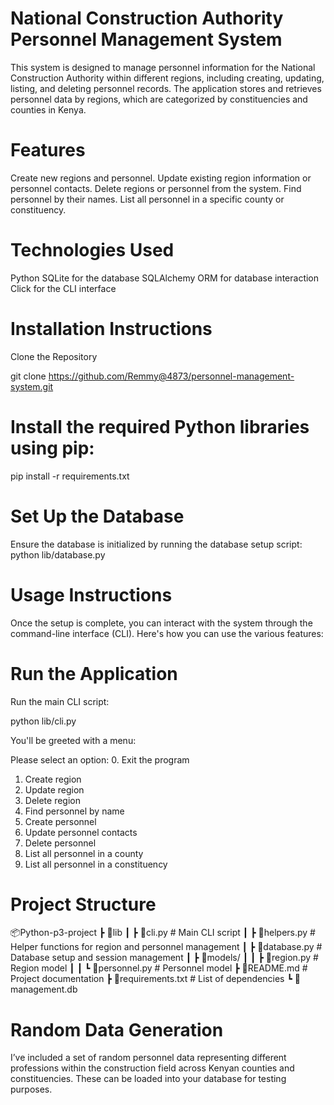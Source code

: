 # National Construction Authority Personnel Management System

This system is designed to manage personnel information for the National Construction Authority within different regions, including creating, updating, listing, and deleting personnel records. The application stores and retrieves personnel data by regions, which are categorized by constituencies and counties in Kenya.

# Features
Create new regions and personnel.
Update existing region information or personnel contacts.
Delete regions or personnel from the system.
Find personnel by their names.
List all personnel in a specific county or constituency.


# Technologies Used
Python 
SQLite for the database
SQLAlchemy ORM for database interaction
Click for the CLI interface

# Installation Instructions

Clone the Repository

git clone https://github.com/Remmy@4873/personnel-management-system.git



# Install the required Python libraries using pip:
pip install -r requirements.txt

# Set Up the Database

Ensure the database is initialized by running the database setup script:
python lib/database.py

# Usage Instructions
Once the setup is complete, you can interact with the system through the command-line interface (CLI). Here's how you can use the various features:

# Run the Application
Run the main CLI script:

python lib/cli.py

You'll be greeted with a menu:

Please select an option:
0. Exit the program
1. Create region
2. Update region
3. Delete region
4. Find personnel by name
5. Create personnel
6. Update personnel contacts
7. Delete personnel
8. List all personnel in a county
9. List all personnel in a constituency


# Project Structure

📦Python-p3-project
 ┣ 📂lib
 ┃ ┣ 📜cli.py                # Main CLI script
 ┃ ┣ 📜helpers.py            # Helper functions for region and personnel management
 ┃ ┣ 📜database.py           # Database setup and session management
 ┃ ┣ 📜models/
 ┃ ┃ ┣ 📜region.py           # Region model
 ┃ ┃ ┗ 📜personnel.py        # Personnel model
 ┣ 📜README.md               # Project documentation
 ┣ 📜requirements.txt        # List of dependencies
 ┗ 📜management.db      
 
    
# Random Data Generation
I’ve included a set of random personnel data representing different professions within the construction field across Kenyan counties and constituencies. These can be loaded into your database for testing purposes.






